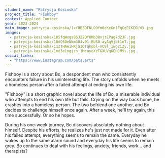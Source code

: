 ```yaml
---
student_name: "Patrycja Kosinska"
project_title: "Fishboy"
context: Applied Context
year: 2023-2024
main_image: patrycja-kosinska/1xYBBZDFNLO9fm0cKeGn1FqGqECKEOLW3.jpg
images:
  - patrycja-kosinska/1U5fqWxgsB6J22QfOMb38vjtEPag7d2JF.jpg
  - patrycja-kosinska/18dQ5OeNkm38Jv91-BUS0-ayAqVjbt1mT.jpg
  - patrycja-kosinska/11ZTHAeiHKjaIOTqkpbl-nC9l_1wg2iZy.jpg
  - patrycja-kosinska/1md3e1ngjzo_1McuyeXzTGXUVqKEHJM9s.jpg
social_links:
  - "https://www.instagram.com/pats.arts"
---
```

Fishboy is a story about Bo, a despondent man who consistently encounters failure in his uninteresting life. The story unfolds when he meets a homeless person after a failed attempt at ending his own life.  

"Fishboy" is a short graphic novel about the life of Bo, a miserable individual who attempts to end his own life but fails. Crying on the way back home, he crashes into a homeless person. The two befriend one another, and Bo decides to challenge himself once again. After a week, he'll try again, this time successfully. Or so he hopes.

During his one-week journey, Bo discovers absolutely nothing about himself. Despite his efforts, he realizes he's just not made for it. Even after his failed attempt, everything seems to remain the same. Everyday he wakes up to the same alarm sound and everyday his life seems to remain grey. Bo continues to deal with his feelings, anxiety, friends, work... and therapists? 
